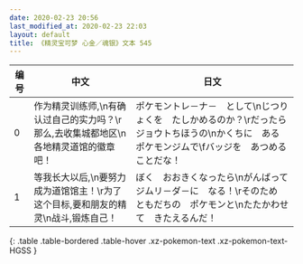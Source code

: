 ```yaml
---
date: 2020-02-23 20:56
last_modified_at: 2020-02-23 22:03
layout: default
title: 《精灵宝可梦 心金／魂银》文本 545
---
```

| 编号 | 中文 | 日文 |
| ---- | ---- | ---- |
| 0 | 作为精灵训练师,\n有确认过自己的实力吗？\r那么,去收集城都地区\n各地精灵道馆的徽章吧！ | ポケモントレ－ナ－　として\nじつりょくを　たしかめるのか？\rだったら　ジョウトちほうの\nかくちに　ある　ポケモンジムで\fバッジを　あつめる　ことだな！ |
| 1 | 等我长大以后,\n要努力成为道馆馆主！\r为了这个目标,要和朋友的精灵\n战斗,锻炼自己！ | ぼく　おおきくなったら\nがんばって　ジムリ－ダ－に　なる！\rそのため　ともだちの　ポケモンと\nたたかわせて　きたえるんだ！ |
{: .table .table-bordered .table-hover .xz-pokemon-text .xz-pokemon-text-HGSS }
